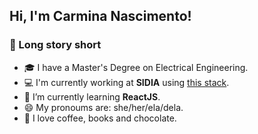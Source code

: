 <h2> Hi, I'm Carmina Nascimento!</h2>

### 🌌 Long story short
- 🎓 I have a Master's Degree on Electrical Engineering.
- 💻 I'm currently working at **SIDIA** using [this stack](https://stackshare.io/cdessana/sidia).
- 🌱 I’m currently learning **ReactJS**.
- 😄 My pronoums are: she/her/ela/dela.
- 💜 I love coffee, books and chocolate. 
